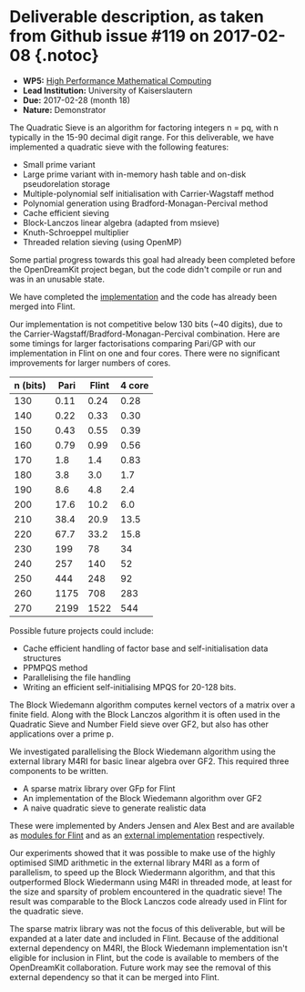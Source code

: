 # Deliverable description, as taken from Github issue #119 on 2017-02-08 {.notoc}

- **WP5:** [High Performance Mathematical Computing](https://github.com/OpenDreamKit/OpenDreamKit/tree/master/WP5)
- **Lead Institution:** University of Kaiserslautern
- **Due:** 2017-02-28 (month 18)
- **Nature:** Demonstrator

The Quadratic Sieve is an algorithm for factoring integers n = pq, with n typically in the 15-90 decimal digit range. For this deliverable, we have implemented a quadratic sieve with the following features:

- Small prime variant
- Large prime variant with in-memory hash table and on-disk pseudorelation storage
- Multiple-polynomial self initialisation with Carrier-Wagstaff method
- Polynomial generation using Bradford-Monagan-Percival method
- Cache efficient sieving
- Block-Lanczos linear algebra (adapted from msieve)
- Knuth-Schroeppel multiplier
- Threaded relation sieving (using OpenMP)

Some partial progress towards this goal had already been completed before the OpenDreamKit project began, but the code didn't compile or run and was in an unusable state.

We have completed the [implementation](https://github.com/wbhart/flint2/tree/trunk/qsieve) and the code has already been merged into Flint.

Our implementation is not competitive below 130 bits (~40 digits), due to the Carrier-Wagstaff/Bradford-Monagan-Percival combination. Here are some timings for larger factorisations comparing Pari/GP with our implementation in Flint on one and four cores. There were no significant improvements for larger numbers of cores.

| n (bits)  |  Pari  |  Flint | 4 core |
|-----|---------|------|------|
| 130  |   0.11  |  0.24  |  0.28 | 
| 140  |   0.22  |  0.33  |  0.30 | 
| 150  |   0.43  |  0.55  | 0.39  | 
| 160  |   0.79  |  0.99  | 0.56  | 
| 170  |     1.8  |   1.4   |  0.83 | 
| 180  |     3.8  |   3.0   |  1.7  | 
| 190  |     8.6  |   4.8   |  2.4  | 
| 200  |   17.6  | 10.2   |  6.0 | 
| 210  |  38.4   |  20.9  | 13.5 | 
| 220  |  67.7   | 33.2   | 15.8 | 
| 230  |  199    |  78    |   34  | 
| 240  |  257    | 140   |   52 | 
| 250  |  444    |  248  |   92 | 
| 260  | 1175   |  708  | 283 | 
| 270  |  2199  | 1522 | 544 | 

Possible future projects could include:

- Cache efficient handling of factor base and self-initialisation data structures
- PPMPQS method
- Parallelising the file handling
- Writing an efficient self-initialising MPQS for 20-128 bits.

The Block Wiedemann algorithm computes kernel vectors of a matrix over a finite field. Along with the Block Lanczos algorithm it is often used in the Quadratic Sieve and Number Field sieve over GF2, but also has other applications over a prime p.

We investigated parallelising the Block Wiedemann algorithm using the external library M4RI for basic linear algebra over GF2. This required three components to be written.

- A sparse matrix library over GFp for Flint
- An implementation of the Block Wiedemann algorithm over GF2
- A naive quadratic sieve to generate realistic data

These were implemented by Anders Jensen and Alex Best and are available as [modules for Flint](https://github.com/alexjbest/flint2/tree/nmod_sparse_mat/nmod_sparse_mat) and as an [external implementation](https://github.com/alexjbest/bw) respectively.

Our experiments showed that it was possible to make use of the highly optimised SIMD arithmetic in the external library M4RI as a form of parallelism, to speed up the Block Wiedermann algorithm, and that this outperformed Block Wiedermann using M4RI in threaded mode, at least for the size and sparsity of problem encountered in the quadratic sieve! The result was comparable to the Block Lanczos code already used in Flint for the quadratic sieve.

The sparse matrix library was not the focus of this deliverable, but will be expanded at a later date and included in Flint. Because of the additional external dependency on M4RI, the Block Wiedemann implementation isn't eligible for inclusion in Flint, but the code is available to members of the OpenDreamKit collaboration. Future work may see the removal of this external dependency so that it can be merged into Flint.
